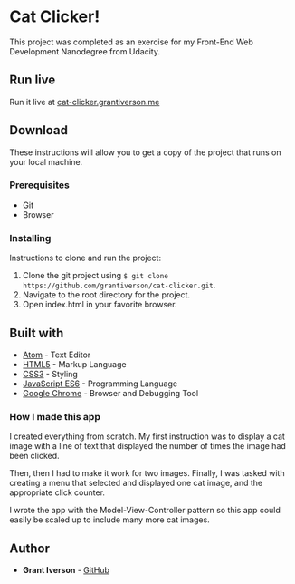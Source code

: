 # Cat Clicker!

This project was completed as an exercise for my Front-End Web Development Nanodegree from Udacity.

## Run live

Run it live at [cat-clicker.grantiverson.me](http://cat-clicker.grantiverson.me)

## Download

These instructions will allow you to get a copy of the project that runs on your local machine.

### Prerequisites

* [Git](https://git-scm.com/downloads)
* Browser

### Installing

Instructions to clone and run the project:
1. Clone the git project using `$ git clone https://github.com/grantiverson/cat-clicker.git`.
2. Navigate to the root directory for the project.
3. Open index.html in your favorite browser.

## Built with

* [Atom](https://atom.io) - Text Editor
* [HTML5](https://developer.mozilla.org/en-US/docs/Web/Guide/HTML/HTML5) - Markup Language
* [CSS3](https://developer.mozilla.org/en-US/docs/Web/CSS/CSS3) - Styling
* [JavaScript ES6](https://developer.mozilla.org/en-US/docs/Web/JavaScript) - Programming Language
* [Google Chrome](https://www.google.com/chrome/) - Browser and Debugging Tool

### How I made this app

I created everything from scratch.
My first instruction was to display a cat image with a line of text that displayed the number of times the image had been clicked.

Then, then I had to make it work for two images.
Finally, I was tasked with creating a menu that selected and displayed one cat image, and the appropriate click counter.

I wrote the app with the Model-View-Controller pattern so this app could easily be scaled up to include many more cat images.

## Author

* **Grant Iverson** - [GitHub](https://github.com/grantiverson)
